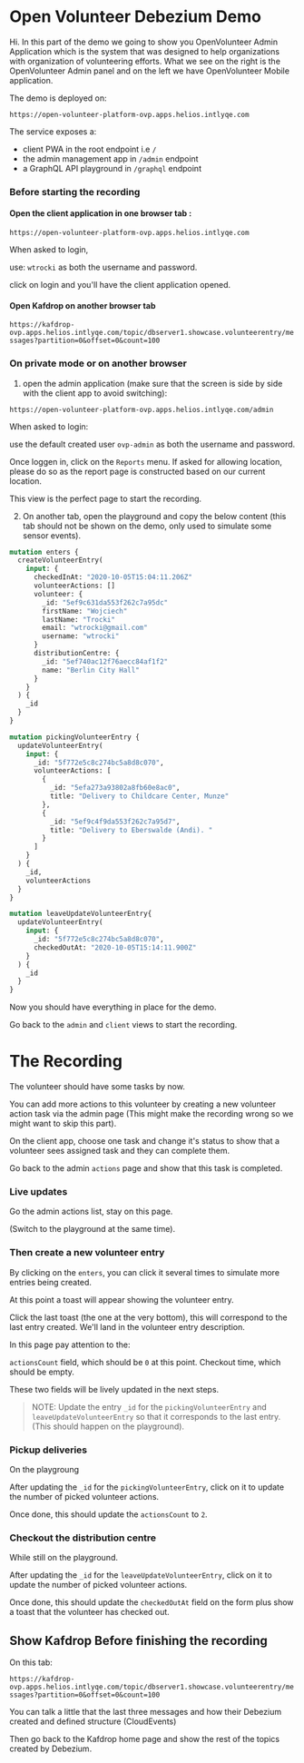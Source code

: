 # Open Volunteer Debezium Demo

Hi. In this part of the demo we going to show you OpenVolunteer Admin Application 
which is the system that was designed to help organizations with organization of volunteering efforts.
What we see on the right is the OpenVolunteer Admin panel and on the left we have OpenVolunteer Mobile application.


The demo is deployed on: 

```
https://open-volunteer-platform-ovp.apps.helios.intlyqe.com
```

The service exposes a:
- client PWA in the root endpoint i.e `/`
- the admin management app in `/admin` endpoint
- a GraphQL API playground in `/graphql` endpoint


### Before starting the recording

#### Open the client application in one browser tab :

`https://open-volunteer-platform-ovp.apps.helios.intlyqe.com`


When asked to login,

use: `wtrocki` as both the username and password. 

click on login and you'll have the client application opened. 

#### Open Kafdrop on another browser tab

`https://kafdrop-ovp.apps.helios.intlyqe.com/topic/dbserver1.showcase.volunteerentry/messages?partition=0&offset=0&count=100`

### On private mode or on another browser 
  1. open the admin application (make sure that the screen is side by side with the client app to avoid switching):


`https://open-volunteer-platform-ovp.apps.helios.intlyqe.com/admin`

When asked to login:

use the default created user `ovp-admin` as both the username and password.

Once loggen in, click on the `Reports` menu. If asked for allowing location, please do so as the report page is constructed based on our current location. 

This view is the perfect page to start the recording. 

  2. On another tab, open the playground and copy the below content (this tab should not be shown on the demo, only used to simulate some sensor events). 

```graphql
mutation enters {
  createVolunteerEntry(
    input: {
      checkedInAt: "2020-10-05T15:04:11.206Z"
      volunteerActions: []
      volunteer: {
        _id: "5ef9c631da553f262c7a95dc"
        firstName: "Wojciech"
        lastName: "Trocki"
        email: "wtrocki@gmail.com"
        username: "wtrocki"
      }
      distributionCentre: {
        _id: "5ef740ac12f76aecc84af1f2"
        name: "Berlin City Hall"
      }
    }
  ) {
    _id
  }
}

mutation pickingVolunteerEntry {
  updateVolunteerEntry(
    input: {
      _id: "5f772e5c8c274bc5a8d8c070",
      volunteerActions: [
        {
          _id: "5efa273a93802a8fb60e8ac0",
          title: "Delivery to Childcare Center, Munze"
        },
        {
          _id: "5ef9c4f9da553f262c7a95d7",
          title: "Delivery to Eberswalde (Andi). "
        }
      ]
    }
  ) {
    _id,
    volunteerActions
  }
}

mutation leaveUpdateVolunteerEntry{
  updateVolunteerEntry(
    input: {
      _id: "5f772e5c8c274bc5a8d8c070",
      checkedOutAt: "2020-10-05T15:14:11.900Z"
    }
  ) {
    _id
  }
}
```

Now you should have everything in place for the demo.

Go back to the `admin` and `client` views to start the recording.


# The Recording

<Do a nice pitch about open volunteer platfrom>

The volunteer should have some tasks by now.

You can add more actions to this volunteer by creating a new volunteer action task via the admin page (This might make the recording wrong so we might want to skip this part). 

On the client app, choose one task and change it's status to show that a volunteer sees assigned task and they can complete them. 

Go back to the admin `actions` page and show that this task is completed.


### Live updates

Go the admin actions list, stay on this page. 

(Switch to the playground at the same time). 

### Then create a new volunteer entry 

By clicking on the `enters`, you can click it several times to simulate more entries being created. 

At this point a toast will appear showing the volunteer entry.

Click the last toast (the one at the very bottom), this will correspond to the last entry created. We'll land in the volunteer entry description. 

In this page pay attention to the: 

`actionsCount` field, which should be `0` at this point.
Checkout time, which should be empty. 

These two fields will be lively updated in the next steps.


>NOTE: Update the entry `_id` for the `pickingVolunteerEntry` and `leaveUpdateVolunteerEntry` so that it corresponds to the last entry. (This should happen on the playground). 


### Pickup deliveries 

On the playgroung
 
After updating the `_id` for the `pickingVolunteerEntry`, click on it to update the number of picked volunteer actions. 

Once done, this should update the `actionsCount` to `2`.

### Checkout the distribution centre 

While still on the playground. 

After updating the `_id` for the `leaveUpdateVolunteerEntry`, click on it to update the number of picked volunteer actions. 

Once done, this should update the `checkedOutAt` field on the form plus show a toast that the volunteer has checked out.


## Show Kafdrop Before finishing the recording

On this tab:

`https://kafdrop-ovp.apps.helios.intlyqe.com/topic/dbserver1.showcase.volunteerentry/messages?partition=0&offset=0&count=100`

You can talk a little that the last three messages and how their Debezium created and defined structure (CloudEvents) 

Then go back to the Kafdrop home page and show the rest of the topics created by Debezium. 

